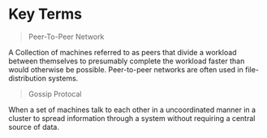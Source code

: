 # Key Terms

> Peer-To-Peer Network

  A Collection of machines referred to as peers that divide a workload between themselves to presumably complete the workload faster than would otherwise be possible. Peer-to-peer networks are often used in file-distribution systems.

> Gossip Protocal 

  When a set of machines talk to each other in a uncoordinated manner in a cluster to spread information through a system without requiring a central source of data.
